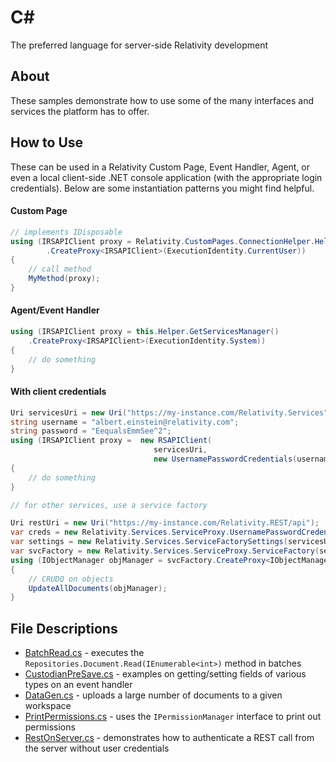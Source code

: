 # C#
The preferred language for server-side Relativity development

## About
These samples demonstrate how to use some of the many interfaces and services the platform has to offer. 

## How to Use
These can be used in a Relativity Custom Page, Event Handler, Agent, or even a local client-side .NET console application 
(with the appropriate login credentials). Below are some instantiation patterns you might find helpful.

#### Custom Page
```C#
// implements IDisposable
using (IRSAPIClient proxy = Relativity.CustomPages.ConnectionHelper.Helper().GetServicesManager()
        .CreateProxy<IRSAPIClient>(ExecutionIdentity.CurrentUser))
{
    // call method
    MyMethod(proxy);
}
```

#### Agent/Event Handler
```C#
using (IRSAPIClient proxy = this.Helper.GetServicesManager()
    .CreateProxy<IRSAPIClient>(ExecutionIdentity.System))
{
    // do something
}
```

#### With client credentials
```C#
Uri servicesUri = new Uri("https://my-instance.com/Relativity.Services");
string username = "albert.einstein@relativity.com";
string password = "EequalsEmmSee^2";
using (IRSAPIClient proxy =  new RSAPIClient(
                                servicesUri,
                                new UsernamePasswordCredentials(username, password))
{
    // do something
}

// for other services, use a service factory

Uri restUri = new Uri("https://my-instance.com/Relativity.REST/api");
var creds = new Relativity.Services.ServiceProxy.UsernamePasswordCredentials(username, password);
var settings = new Relativity.Services.ServiceFactorySettings(servicesUri, restUri, creds);
var svcFactory = new Relativity.Services.ServiceProxy.ServiceFactory(settings);
using (IObjectManager objManager = svcFactory.CreateProxy<IObjectManager>())
{
    // CRUDQ on objects
    UpdateAllDocuments(objManager);
}

```

## File Descriptions
* [BatchRead.cs](BatchRead.cs) - executes the `Repositories.Document.Read(IEnumerable<int>)` method in batches
* [CustodianPreSave.cs](CustodianPreSave.cs) - examples on getting/setting fields of various types on an event handler
* [DataGen.cs](DataGen.cs) - uploads a large number of documents to a given workspace
* [PrintPermissions.cs](PrintPermissions.cs) - uses the `IPermissionManager` interface to print out permissions
* [RestOnServer.cs](RestOnServer.cs) - demonstrates how to authenticate a REST call from the server without user credentials

